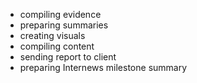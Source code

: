 
  * compiling evidence
  * preparing summaries
  * creating visuals
  * compiling content
  * sending report to client
  * preparing Internews milestone summary
 
